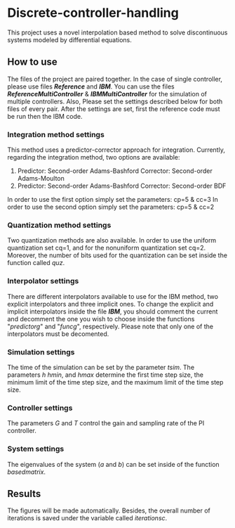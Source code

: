 # Discrete-controller-handling
This project uses a novel interpolation based method to solve discontinuous systems modeled by differential equations.
## How to use
The files of the project are paired together. In the case of single controller, please use files __*Reference*__ and __*IBM*__. You can use the files __*ReferenceMultiController*__ & __*IBMMultiController*__ for the simulation of multiple controllers. Also, Please set the settings described below for both files of every pair. After the settings are set, first the reference code must be run then the IBM code.

### Integration method settings

This method uses a predictor-corrector approach for integration. Currently, regarding the integration method, two options are available:
1. Predictor: Second-order Adams-Bashford  Corrector: Second-order Adams-Moulton
1. Predictor: Second-order Adams-Bashford  Corrector: Second-order BDF

In order to use the first option simply set the parameters: cp=5 & cc=3
In order to use the second option simply set the parameters: cp=5 & cc=2

### Quantization method settings

Two quantization methods are also available. In order to use the uniform quantization set cq=1, and for the nonuniform quantization set cq=2. Moreover, the number of bits used for the quantization can be set inside the function called *quz*.

### Interpolator settings
There are different interpolators available to use for the IBM method, two explicit interpolators and three implicit ones. To change the explicit and implicit interpolators inside the file __*IBM*__, you should comment the current and decomment the one you wish to choose inside the functions "*predictorg*" and "*funcg*", respectively. Please note that only one of the interpolators must be decomented.

### Simulation settings

The time of the simulation can be set by the parameter *tsim*. The parameters *h* *hmin*, and *hmax* determine the first time step size, the minimum limit of the time step size, and the maximum limit of the time step size.

### Controller settings

The parameters *G* and *T* control the gain and sampling rate of the PI controller.

### System settings

The eigenvalues of the system (*a* and *b*) can be set inside of the function *basedmatrix*.

## Results

The figures will be made automatically. Besides, the overall number of iterations is saved under the variable called *iterationsc*.
